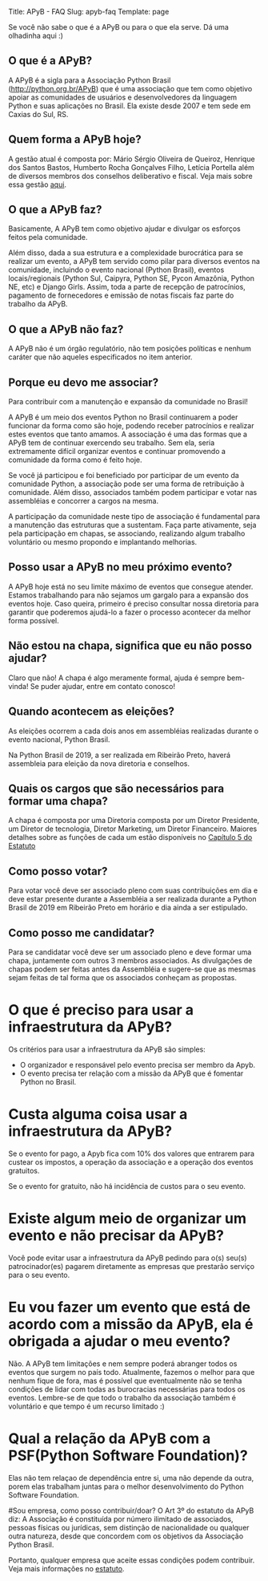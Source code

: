Title: APyB - FAQ
Slug: apyb-faq
Template: page


Se você não sabe o que é a APyB ou para o que ela serve. Dá uma olhadinha aqui :)

## O que é a APyB?

A APyB é a sigla para a Associação Python Brasil (http://python.org.br/APyB) que é uma associação que tem como objetivo apoiar as comunidades de usuários e desenvolvedores da linguagem Python e suas aplicações no Brasil.
Ela existe desde 2007 e tem sede em Caxias do Sul, RS.

## Quem forma a APyB hoje?

A gestão atual é composta por: Mário Sérgio Oliveira de Queiroz, Henrique dos Santos Bastos, Humberto Rocha Gonçalves Filho, Letícia Portella além de diversos membros dos 
conselhos deliberativo e fiscal. Veja mais sobre essa gestão [aqui](http://python.org.br/apyb).

## O que a APyB faz?

Basicamente, A APyB tem como objetivo ajudar e divulgar os esforços feitos pela comunidade.

Além disso, dada a sua estrutura e a complexidade burocrática para se realizar um evento, a APyB tem servido como pilar para diversos eventos na comunidade, incluindo o evento nacional (Python Brasil), eventos locais/regionais (Python Sul, Caipyra, Python SE, Pycon Amazônia, Python NE, etc) e Django Girls. Assim, toda a parte de recepção de patrocínios, pagamento de fornecedores e emissão de notas fiscais faz parte do trabalho da APyB.

## O que a APyB não faz?

A APyB não é um órgão regulatório, não tem posições políticas e nenhum caráter que não aqueles especificados no item anterior.

## Porque eu devo me associar?

Para contribuir com a manutenção e expansão da comunidade no Brasil!

A APyB é um meio dos eventos Python no Brasil continuarem a poder funcionar da forma como são hoje, podendo receber patrocínios e realizar estes eventos que tanto amamos. A associação é uma das formas que a APyB tem de continuar exercendo seu trabalho. Sem ela, seria extremamente difícil organizar eventos e continuar promovendo a comunidade da forma como é feito hoje. 

Se você já participou e foi beneficiado por participar de um evento da comunidade Python, a associação pode ser uma forma de retribuição à comunidade. Além disso, associados também podem participar e votar nas assembléias e concorrer a cargos na mesma.

A participação da comunidade neste tipo de associação é fundamental para a manutenção das estruturas que a sustentam. Faça parte ativamente, seja pela participação em chapas, se associando, realizando algum trabalho voluntário ou mesmo propondo e implantando melhorias.

## Posso usar a APyB no meu próximo evento?

A APyB hoje está no seu limite máximo de eventos que consegue atender. Estamos trabalhando para não sejamos um gargalo para a expansão dos eventos hoje.
Caso queira, primeiro é preciso consultar nossa diretoria para garantir que poderemos ajudá-lo a fazer o processo acontecer da melhor forma possível.


## Não estou na chapa, significa que eu não posso ajudar?

Claro que não! A chapa é algo meramente formal, ajuda é sempre bem-vinda! Se puder ajudar, entre em contato conosco!

## Quando acontecem as eleições?

As eleições ocorrem a cada dois anos em assembléias realizadas durante o evento nacional, Python Brasil. 

Na Python Brasil de 2019, a ser realizada em Ribeirão Preto, haverá assembleia para eleição da nova diretoria e conselhos.

## Quais os cargos que são necessários para formar uma chapa?

A chapa é composta por uma Diretoria composta por um Diretor Presidente, um Diretor de tecnologia, Diretor Marketing, um Diretor Financeiro. Maiores detalhes sobre as funções de cada um estão disponíveis 
no [Capítulo 5 do Estatuto](https://github.com/pythonbrasil/estatuto#cap%C3%ADtulo-v---da-diretoria)

## Como posso votar?

Para votar você deve ser associado pleno com suas contribuições em dia e deve estar presente durante a Assembléia a ser realizada durante a 
Python Brasil de 2019 em Ribeirão Preto em horário e dia ainda a ser estipulado.

## Como posso me candidatar?

Para se candidatar você deve ser um associado pleno e deve formar uma chapa, juntamente com outros 3 membros associados. As divulgações de chapas podem ser feitas antes da Assembléia e sugere-se que as mesmas sejam feitas de tal forma que os associados conheçam as propostas.

# O que é preciso para usar a infraestrutura da APyB?

Os critérios para usar a infraestrutura da APyB são simples:

- O organizador e responsável pelo evento precisa ser membro da Apyb.
- O evento precisa ter relação com a missão da APyB que é fomentar Python no Brasil.

# Custa alguma coisa usar a infraestrutura da APyB?

Se o evento for pago, a Apyb fica com 10% dos valores que entrarem para custear os impostos, a operação da associação e a operação dos eventos gratuitos.

Se o evento for gratuito, não há incidência de custos para o seu evento.

# Existe algum meio de organizar um evento e não precisar da APyB?

Você pode evitar usar a infraestrutura da APyB pedindo para o(s) seu(s) patrocinador(es) pagarem diretamente as empresas que prestarão serviço para o seu evento.

# Eu vou fazer um evento que está de acordo com a missão da APyB, ela é obrigada a ajudar o meu evento?

Não. A APyB tem limitações e nem sempre poderá abranger todos os eventos que surgem no país todo. 
Atualmente, fazemos o melhor para que nenhum fique de fora, mas é possível que eventualmente
não se tenha condições de lidar com todas as burocracias necessárias para todos os eventos. 
Lembre-se de que todo o trabalho da associação também é voluntário e que tempo é um recurso limitado
 :)
 
# Qual a relação da APyB com a PSF(Python Software Foundation)?
 
 Elas não tem relaçao de dependência entre si, uma não depende da outra, porem elas trabalham juntas para o melhor desenvolvimento do Python Software Foundation.
 
#Sou empresa, como posso contribuir/doar?
O Art 3º do estatuto da APyB diz:
A Associação é constituída por número ilimitado de associados, pessoas físicas ou jurídicas, sem distinção de nacionalidade ou qualquer outra natureza, desde que concordem com os objetivos da Associação Python Brasil.

Portanto, qualquer empresa que aceite essas condições podem contribuir.
Veja mais informações no [estatuto](https://github.com/pythonbrasil/estatuto).

